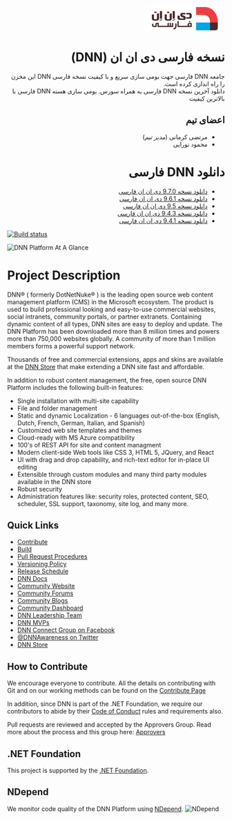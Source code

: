 <div dir="rtl" align="right">

<img src='logo.png' />

# نسخه فارسی دی ان ان (DNN)

جامعه DNN فارسی جهت بومی سازی سریع و با کیفیت نسخه فارسی DNN این مخزن را راه اندازی کرده است.<br/>
دانلود آخرین نسخه DNN فارسی به همراه سورس.
بومی سازی هسته DNN فارسی با بالاترین کیفیت

## اعضای تیم

* مرتضی کرمانی (<i>مدیر تیم</i>)
* محمود نورایی

# دانلود DNN فارسی
* [دانلود نسخه 9.7.0 دی ان ان فارسی](https://github.com/Persian-DnnSoftware/Dnn.Platform/releases/tag/v9.7.0-persian)
* [دانلود نسخه 9.6.1 دی ان ان فارسی](https://github.com/Persian-DnnSoftware/Dnn.Platform/releases/tag/v9.6.1-persian)
* [دانلود نسخه 9.5 دی ان ان فارسی](https://github.com/Persian-DnnSoftware/Dnn.Platform/releases/tag/v9.5.0-persian)
* [دانلود نسخه 9.4.3 دی ان ان فارسی](https://github.com/Persian-DnnSoftware/Dnn.Platform/releases/tag/v9.4.3-persian)
* [دانلود نسخه 9.4.1 دی ان ان فارسی](https://github.com/Persian-DnnSoftware/Dnn.Platform/releases/tag/v9.4.1-persian)

</div>


[![Build status](https://dotnet.visualstudio.com/DNN/_apis/build/status/DNN%20%5BCI%5D?branchName=develop)](https://dotnet.visualstudio.com/DNN/_build/latest?definitionId=27&branchName=develop)

![DNN Platform At A Glance](dnnplatform.png)

# Project Description

DNN® ( formerly DotNetNuke® ) is the leading open source web content management platform (CMS) in the Microsoft ecosystem. The product is used to build professional looking and easy-to-use commercial websites, social intranets, community portals, or partner extranets. Containing dynamic content of all types, DNN sites are easy to deploy and update. The DNN Platform has been downloaded more than 8 million times and powers more than 750,000 websites globally. A community of more than 1 million members forms a powerful support network. 

Thousands of free and commercial extensions, apps and skins are available at the [DNN Store](http://store.dnnsoftware.com/) that make extending a DNN site fast and affordable.

In addition to robust content management, the free, open source DNN Platform includes the following built-in features:

* Single installation with multi-site capability
* File and folder management
* Static and dynamic Localization - 6 languages out-of-the-box (English, Dutch, French, German, Italian, and Spanish)
* Customized web site templates and themes
* Cloud-ready with MS Azure compatibility
* 100's of REST API for site and content managment
* Modern client-side Web tools like CSS 3, HTML 5, JQuery, and React
* UI with drag and drop capability, and rich-text editor for in-place UI editing
* Extensible through custom modules and many third party modules available in the DNN store
* Robust security
* Administration features like: security roles, protected content, SEO, scheduler, SSL support, taxonomy, site log, and many more.

## Quick Links

* [Contribute](CONTRIBUTING.md)
* [Build](.github/BUILD.md)
* [Pull Request Procedures](.github/PULL_REQUEST_PROCESS.md)
* [Versioning Policy](.github/VERSIONING_POLICY.md)
* [Release Schedule](.github/RELEASE_SCHEDULE.md)
* [DNN Docs](https://dnndocs.com)
* [Community Website](https://dnncommunity.org)
* [Community Forums](https://dnncommunity.org/forums)
* [Community Blogs](https://dnncommunity.org/blogs)
* [Community Dashboard](https://dnncommunity.org/Community/Dashboard)
* [DNN Leadership Team](https://dnncommunity.org/Community/Leadership-Team)
* [DNN MVPs](https://dnncommunity.org/Community/MVPs/Current-MVPs)
* [DNN Connect Group on Facebook](https://www.facebook.com/groups/dnnconnect/)
* [@DNNAwareness on Twitter](https://www.Twitter.com/DNN)
* [DNN Store](http://store.dnnsoftware.com/)

## How to Contribute

We encourage everyone to contribute.
All the details on contributing with Git and on our working methods can be found on the [Contribute Page](CONTRIBUTING.md)

In addition, since DNN is part of the .NET Foundation, we require our contributors to abide by their [Code of Conduct](https://www.dotnetfoundation.org/code-of-conduct) rules and requirements also.

Pull requests are reviewed and accepted by the Approvers Group. Read more about the process and this group here: [Approvers](.github/APPROVERS.md)

## .NET Foundation

This project is supported by the [.NET Foundation](https://dotnetfoundation.org).

## NDepend

We monitor code quality of the DNN Platform using [NDepend](https://www.ndepend.com).
![NDepend](.github/images/PoweredByNDepend.png)
